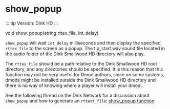 # show_popup

::: tip Version:
Dink HD
:::

<Prototype>void show_popup(string rttex_file, int_delay)</Prototype>

`show_popup` will wait `int_delay` milliseconds and then display the specified `rttex_file` to the screen as a popup. The tip_start.wav sound file located in the audio folder of the Dink Smallwood HD directory will also play.

The `rttex_file` should be a path relative to the Dink Smallwood HD root directory, and any directories should be specified. It is this reason that this function may not be very useful for Dmod authors, since on some systems, dmods might be installed outside the Dink Smallwood HD directory and there is no way of knowing where a player will install your dmod.

See the following thread on the Dink Network for a discussion about `show_popup` and how to generate an `rttext_file`:
[show_popup function](https://www.dinknetwork.com/forum.cgi?MID=181270#181270)